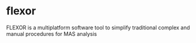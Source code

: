 # flexor
FLEXOR is a multiplatform software tool to simplify traditional complex and manual procedures for MAS analysis
